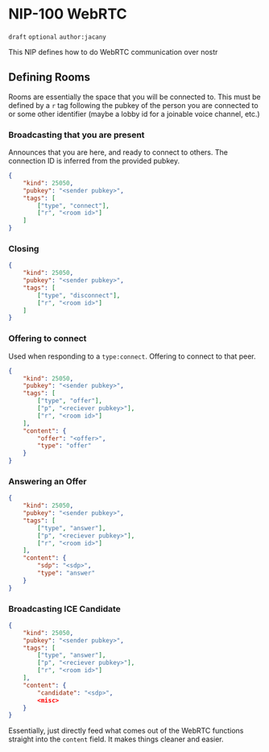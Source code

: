 # NIP-100 WebRTC
`draft` `optional` `author:jacany`

This NIP defines how to do WebRTC communication over nostr

## Defining Rooms
Rooms are essentially the space that you will be connected to. This must be defined by a `r` tag following the pubkey of the person you are connected to or some other identifier (maybe a lobby id for a joinable voice channel, etc.)

### Broadcasting that you are present
Announces that you are here, and ready to connect to others.
The connection ID is inferred from the provided pubkey.
```json
{
    "kind": 25050,
    "pubkey": "<sender pubkey>",
    "tags": [
        ["type", "connect"],
        ["r", "<room id>"]
    ]
}
```

### Closing
```json
{
    "kind": 25050,
    "pubkey": "<sender pubkey>",
    "tags": [
        ["type", "disconnect"],
        ["r", "<room id>"]
    ]
}
```

### Offering to connect
Used when responding to a `type:connect`. Offering to connect to that peer.
```json
{
    "kind": 25050,
    "pubkey": "<sender pubkey>",
    "tags": [
        ["type", "offer"],
        ["p", "<reciever pubkey>"],
        ["r", "<room id>"]
    ],
    "content": {
        "offer": "<offer>",
        "type": "offer"
    }
}
```

### Answering an Offer
```json
{
    "kind": 25050,
    "pubkey": "<sender pubkey>",
    "tags": [
        ["type", "answer"],
        ["p", "<reciever pubkey>"],
        ["r", "<room id>"]
    ],
    "content": {
        "sdp": "<sdp>",
        "type": "answer"
    }
}
```

### Broadcasting ICE Candidate
```json
{
    "kind": 25050,
    "pubkey": "<sender pubkey>",
    "tags": [
        ["type", "answer"],
        ["p", "<reciever pubkey>"],
        ["r", "<room id>"]
    ],
    "content": {
        "candidate": "<sdp>",
        <misc>
    }
}
```

Essentially, just directly feed what comes out of the WebRTC functions straight into the `content` field. It makes things cleaner and easier.
